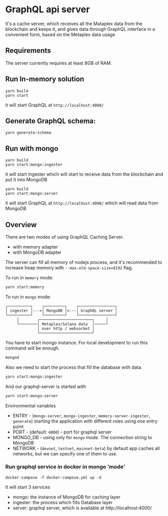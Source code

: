 # GraphQL api server

It's a cache server, which receives all the Mataplex data from the blockchain and keeps it, and gives data through GraphQL interface in a convenient form, based on the Metaplex data usage

## Requirements

The server currently requires at least 8GB of RAM.


## Run In-memory solution

```
yarn build
yarn start
```

it will start GraphQL at `http://localhost:4000/`

## Generate GraphQL schema:

```
yarn generate:schema
```
## Run with mongo

```
yarn build
yarn start:mongo:ingester
```

it will start ingester which will start to receive data from the blockchain and put it into MongoDB

```
yarn build
yarn start:mongo:server
```

it will start GraphQL at `http://localhost:4000/` which will read data from MongoDB

## Overview
There are two modes of using GraphQL Caching Server.
- with memory adapter
- with MongoDB adapter

The server can fill all memory of nodejs process, and it's recommended to increase heap memory with `--max-old-space-size=8192` flag.

To run in `memory` mode:
```sh
yarn start:memory
```

To run in `mongo` mode:
```
┌──────────┐    ┌─────────┐    ┌────────────────┐
│ ingester │--->│ MongoDB │<---│ GraphQL server │
└──────────┘    └─────────┘    └────────────────┘
     │        ┌───────────────────────┐     │
     └────────│ Metaplex/Solana data  │─────┘
              │ over http / websocket │
              └───────────────────────┘
```

You have to start mongo instance. For local development to run this command will be enough.
```sh
mongod
```
Also we need to start the process that fill the database with data.
```sh
yarn start:mongo:ingester
```

And our graphql-server is started with
```sh
yarn start:mongo:server
```

Environmental variables
- ENTRY - (`mongo-server`, `mongo-ingester`, `memory-server-ingester`, `generate`) starting the application with different roles using one entry point
- PORT - (default: `4000`) - port for graphql server
- MONGO_DB - using only for `mongo` mode. The connection string to MongoDB
- NETWORK - (`devnet`, `testnet`, `mainnet-beta`) by default app caches all networks, but we can specify one of them to use.

### Run graphql service in docker in mongo 'mode'
```
docker-compose -f docker-compose.yml up -d
```
It will start 3 services
- mongo: the instance of MongoDB for caching layer
- ingester: the process which fills Database layer
- server: graphql server, which is available at http://localhost:4000/
